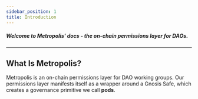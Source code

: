 ```yaml
---
sidebar_position: 1
title: Introduction
---
```


##### Welcome to Metropolis' docs - the on-chain permissions layer for DAOs.

---

## What Is Metropolis?

Metropolis is an on-chain permissions layer for DAO working groups. Our permissions layer manifests itself as a wrapper around a Gnosis Safe, which creates a governance primitive we call **pods**.